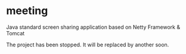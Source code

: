 # meeting
Java standard screen sharing application based on Netty Framework &amp; Tomcat

The project has been stopped. It will be replaced by another soon.
